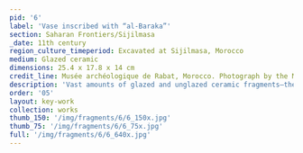 ```yaml
---
pid: '6'
label: 'Vase inscribed with “al-Baraka”'
section: Saharan Frontiers/Sijilmasa
_date: 11th century
region_culture_timeperiod: Excavated at Sijilmasa, Morocco
medium: Glazed ceramic
dimensions: 25.4 x 17.8 x 14 cm
credit_line: Musée archéologique de Rabat, Morocco. Photograph by the Moroccan-American Project at Sijilmasa, 1988
description: 'Vast amounts of glazed and unglazed ceramic fragments—the remains of bowls, jugs, lamps, storage containers, and other items essential to daily life—have been excavated at sites north and south of the Sahara. This glazed and inscribed vase, from the eleventh century, is one of the best preserved ceramic objects excavated from Sijilmasa. Found west of the remains of Sijilmasa’s grand mosque, the vase bears a decorative inscription reading “al-Baraka” (the blessing) followed by  “Allah” (God) or “al-yawman” (prosperity).'
order: '05'
layout: key-work
collection: works
thumb_150: '/img/fragments/6/6_150x.jpg'
thumb_75: '/img/fragments/6/6_75x.jpg'
full: '/img/fragments/6/6_640x.jpg'
---
```

